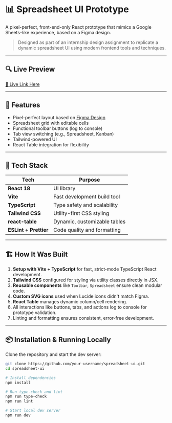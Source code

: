 # 📊 Spreadsheet UI Prototype

A pixel-perfect, front-end-only React prototype that mimics a Google Sheets–like experience, based on a Figma design.

> Designed as part of an internship design assignment to replicate a dynamic spreadsheet UI using modern frontend tools and techniques.

---

## 🔍 Live Preview

[🔗 Live Link Here](https://spreedsheet-liart.vercel.app/)

---

## 🧩 Features

- Pixel-perfect layout based on [Figma Design](https://www.figma.com/design/3nywpu5sz45RrCmwe68QZP/Intern-Design-Assigment?node-id=2-2535&t=DJGGMt8I4fiZjoIB-1)
- Spreadsheet grid with editable cells
- Functional toolbar buttons (log to console)
- Tab view switching (e.g., Spreadsheet, Kanban)
- Tailwind-powered UI
- React Table integration for flexibility

---

## 🧱 Tech Stack

| Tech               | Purpose                        |
|--------------------|--------------------------------|
| **React 18**        | UI library                     |
| **Vite**            | Fast development build tool    |
| **TypeScript**      | Type safety and scalability    |
| **Tailwind CSS**    | Utility-first CSS styling      |
| **react-table**     | Dynamic, customizable tables   |
| **ESLint + Prettier** | Code quality and formatting |

---

## 🏗️ How It Was Built

1. **Setup with Vite + TypeScript** for fast, strict-mode TypeScript React development.
2. **Tailwind CSS** configured for styling via utility classes directly in JSX.
3. **Reusable components** like `Toolbar`, `Spreadsheet` ensure clean modular code.
4. **Custom SVG icons** used when Lucide icons didn't match Figma.
5. **React Table** manages dynamic column/cell rendering.
6. All interactions like buttons, tabs, and actions log to console for prototype validation.
7. Linting and formatting ensures consistent, error-free development.

---

## 📦 Installation & Running Locally

Clone the repository and start the dev server:

```bash
git clone https://github.com/your-username/spreadsheet-ui.git
cd spreadsheet-ui

# Install dependencies
npm install

# Run type-check and lint
npm run type-check
npm run lint

# Start local dev server
npm run dev
